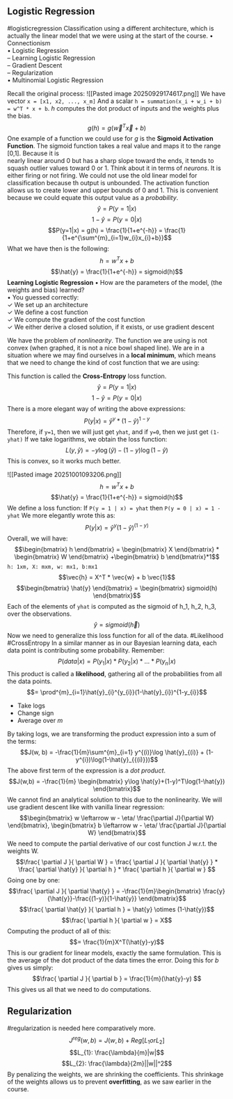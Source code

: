 ## Logistic Regression 
#logisticregression
Classification using a different architecture, which is actually the linear model that we were using at the start of the course. 
• Connectionism  
• Logistic Regression  
	– Learning Logistic Regression  
	– Gradient Descent  
	– Regularization  
• Multinomial Logistic Regression

Recall the original process:
![[Pasted image 20250929174617.png]]
We have vector `x = [x1, x2, ..., x_m]`
And a scalar `h = summation(x_i + w_i + b)`
`= w^T * x + b`. *h* computes the dot product of inputs and the weights plus the bias. 
$$g(h) = g(\vec{w}^{T}\vec{x} + b)$$
One example of a function we could use for *g* is the **Sigmoid Activation Function**. The sigmoid function takes a real value and maps it to the range [0,1]. Because it is  
nearly linear around 0 but has a sharp slope toward the ends, it tends to squash outlier values toward 0 or 1.
Think about it in terms of *neurons*. It is either firing or not firing. We could not use the old linear model for classification because th output is unbounded. The activation function allows us to create lower and upper bounds of 0 and 1. This is convenient because we could equate this output value as a *probability*. 
$$\hat{y} = P(y=1|x)$$ $$1-\hat{y}=P(y=0|x)$$
$$P(y=1|x) = g(h) = \frac{1}{1+e^{-h}} = \frac{1}{1+e^{\sum^{m}_{i=1}w_{i}x_{i}+b}}$$
What we have then is the following:
$$h = w^Tx + b$$ $$\hat{y} = \frac{1}{1+e^{-h}} = sigmoid(h)$$
**Learning Logistic Regression**
• How are the parameters of the model, (the weights and bias) learned?  
• You guessed correctly:  
	✓ We set up an architecture  
	✓ We define a cost function  
	✓ We compute the gradient of the cost function  
	✓ We either derive a closed solution, if it exists, or use gradient descent

We have the problem of *nonlinearity*. The function we are using is not convex (when graphed, it is not a nice bowl shaped line). We are in a situation where we may find ourselves in a **local minimum**, which means that we need to change the kind of cost function that we are using:

This function is called the **Cross-Entropy** loss function. 
$$\hat{y} = P(y=1|x)$$ $$1-\hat{y}=P(y=0|x)$$
There is a more elegant way of writing the above expressions:
$$P(y|x) = \hat{y}^{y} * (1-\hat{y})^{1-y}$$
Therefore, if `y=1`, then we will just get `yhat`, and if `y=0`, then we just get `(1-yhat)`
If we take logarithms, we obtain the loss function:
$$L(y,\hat{y})=-y\log(\hat{y})-(1-y)\log(1-\hat{y})$$
This is convex, so it works much better. 

![[Pasted image 20251001093206.png]]
$$h=w^Tx + b$$$$\hat{y} = \frac{1}{1+e^{-h}} = sigmoid(h)$$
We define a loss function:
If `P(y = 1 | x) = yhat` then `P(y = 0 | x) = 1 - yhat`
We more elegantly wrote this as: $$P(y|x) = \hat{y}^y (1-\hat{y})^{(1-y)}$$
Overall, we will have:
$$\begin{bmatrix}
h
\end{bmatrix} = 
\begin{bmatrix}
X
\end{bmatrix} *
\begin{bmatrix}
W
\end{bmatrix}
+\begin{bmatrix}
b
\end{bmatrix}*1$$
`h: 1xm, X: mxm, w: mx1, b:mx1`
$$\vec{h} = X^T * \vec{w} + b \vec{1}$$
$$\begin{bmatrix}
\hat{y}
\end{bmatrix} = \begin{bmatrix}
sigmoid(h)
\end{bmatrix}$$
Each of the elements of `yhat` is computed as the sigmoid of h_1, h_2, h_3, over the observations. 
$$\hat{y} = sigmoid(\vec{h})$$
Now we need to generalize this loss function for all of the data. #Likelihood #CrossEntropy
In a similar manner as in our Bayesian learning data, each data point is contributing some probability. Remember:
$$P (data | x) = P(y_{1}|x) * P(y_{2}|x) * \dots *P(y_{n}|x)$$This product is called a **likelihood**, gathering all of the probabilities from all the data points. 
$$= \prod^{m}_{i=1}\hat{y}_{i}^{y_{i}}(1-\hat{y}_{i})^{1-y_{i}}$$
- Take logs 
- Change sign 
- Average over *m*

By taking logs, we are transforming the product expression into a sum of the terms:
$$J(w, b) = -\frac{1}{m}\sum^{m}_{i=1} y^{(i)}\log \hat{y}_{(i)} + (1-y^{i})\log(1-\hat{y}_{{(i)}})$$
The above first term of the expression is a *dot product*.
$$J(w,b) = -\frac{1}{m} \begin{bmatrix}
y\log \hat{y}+(1-y)^T\log(1-\hat{y})
\end{bmatrix}$$
We cannot find an analytical solution to this due to the nonlinearity. We will use gradient descent like with vanilla linear regression:
$$\begin{bmatrix}
w \leftarrow w - \eta/ \frac{\partial J}{\partial W}
\end{bmatrix},
\begin{bmatrix}
b \leftarrow w - \eta/ \frac{\partial J}{\partial W}
\end{bmatrix}$$
We need to compute the partial derivative of our cost function J w.r.t. the weights W.
$$\frac{ \partial J }{ \partial W } = \frac{ \partial J }{ \partial \hat{y} } * \frac{ \partial \hat{y} }{ \partial h } * \frac{ \partial h }{ \partial w } $$
Going one by one:
$$\frac{ \partial J }{ \partial \hat{y} } = -\frac{1}{m}\begin{bmatrix}
\frac{y}{\hat{y}}-\frac{(1-y)}{1-\hat{y}}
\end{bmatrix}$$
$$\frac{ \partial \hat{y} }{ \partial h } = \hat{y} \otimes (1-\hat{y})$$
$$\frac{ \partial h }{ \partial w } = X$$
Computing the product of all of this:
$$= \frac{1}{m}X^T(\hat{y}-y)$$This is our gradient for linear models, exactly the same formulation. This is the average of the dot product of the data times the error. Doing this for *b* gives us simply: $$\frac{ \partial J }{ \partial b } = \frac{1}{m}(\hat{y}-y) $$This gives us all that we need to do computations. 

## Regularization 
#regularization is needed here comparatively more. 
$$J^{reg}(w,b) = J(w,b) + Reg[L_{1} or L_{2}]$$
$$L_{1}: \frac{\lambda}{m}|w|$$
$$L_{2}: \frac{\lambda}{2m}||w||^2$$
By penalizing the weights, we are shrinking the coefficients. This shrinkage of the weights allows us to prevent **overfitting**, as we saw earlier in the course. 



